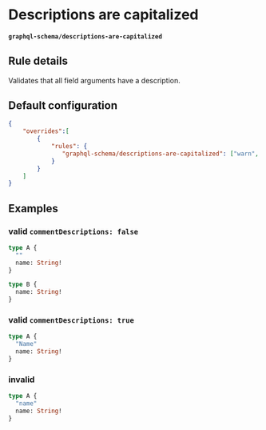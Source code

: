 # Descriptions are capitalized
#### `graphql-schema/descriptions-are-capitalized`

## Rule details

Validates that all field arguments have a description.

## Default configuration

```json
{
    "overrides":[
        {
            "rules": {
               "graphql-schema/descriptions-are-capitalized": ["warn", {"commentDescriptions": true}]
            }
        }
    ]
}
```

## Examples

### valid `commentDescriptions: false`
```graphql
type A {
  ""
  name: String!
}

type B {
  name: String!
}
```

### valid `commentDescriptions: true`
```graphql
type A {
  "Name"
  name: String!
}
```

### invalid
```graphql
type A {
  "name"
  name: String!
}
```
